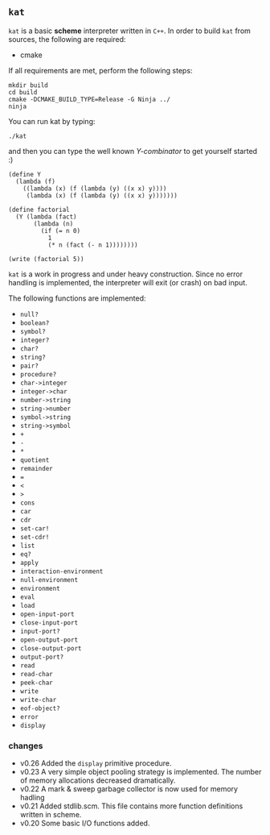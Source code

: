 ## `kat`

`kat` is a basic **scheme** interpreter written in `C++`. In order to build `kat` from sources, the
following are required:

* cmake

If all requirements are met, perform the following steps:

	mkdir build
	cd build
	cmake -DCMAKE_BUILD_TYPE=Release -G Ninja ../
	ninja

You can run kat by typing:

	./kat

and then you can type the well known *Y-combinator* to get yourself started :)

    (define Y
      (lambda (f)
        ((lambda (x) (f (lambda (y) ((x x) y))))
         (lambda (x) (f (lambda (y) ((x x) y)))))))

    (define factorial
      (Y (lambda (fact)
           (lambda (n)
             (if (= n 0)
               1
               (* n (fact (- n 1))))))))

    (write (factorial 5))

`kat` is a work in progress and under heavy construction. Since no error handling is implemented,
the interpreter will exit (or crash) on bad input. 

The following functions are implemented:

* `null?`
* `boolean?`
* `symbol?`
* `integer?`
* `char?`
* `string?`
* `pair?`
* `procedure?`
* `char->integer`
* `integer->char`
* `number->string`
* `string->number`
* `symbol->string`
* `string->symbol`
* `+`
* `-`
* `*`
* `quotient`
* `remainder`
* `=`
* `<`
* `>`
* `cons`
* `car`
* `cdr`
* `set-car!`
* `set-cdr!`
* `list`
* `eq?`
* `apply`
* `interaction-environment`
* `null-environment`
* `environment`
* `eval`
* `load`
* `open-input-port`
* `close-input-port`
* `input-port?`
* `open-output-port`
* `close-output-port`
* `output-port?`
* `read`
* `read-char`
* `peek-char`
* `write`
* `write-char`
* `eof-object?`
* `error`
* `display`

### changes

* v0.26   Added the `display` primitive procedure.
* v0.23   A very simple object pooling strategy is implemented. The number of memory allocations
          decreased dramatically.
* v0.22   A mark & sweep garbage collector is now used for memory hadling
* v0.21   Added stdlib.scm. This file contains more function definitions written in scheme.
* v0.20   Some basic I/O functions added.